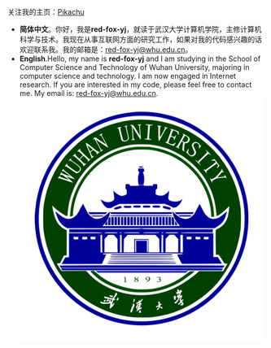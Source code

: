 关注我的主页：[Pikachu](http://mjvvv.cn)

- **简体中文**。你好，我是**red-fox-yj**，就读于武汉大学计算机学院，主修计算机科学与技术。我现在从事互联网方面的研究工作，如果对我的代码感兴趣的话欢迎联系我。我的邮箱是：red-fox-yj@whu.edu.cn。
- **English**.Hello, my name is **red-fox-yj** and I am studying in the School of Computer Science and Technology of Wuhan University, majoring in computer science and technology. I am now engaged in Internet research. If you are interested in my code, please feel free to contact me. My email is: red-fox-yj@whu.edu.cn.
![1200px-WHULogo.svg](https://raw.githubusercontent.com/red-fox-yj/MarkDownPic/master/typora/20210403103508.png)
<!---
red-fox-yj/red-fox-yj is a ✨ special ✨ repository because its `README.md` (this file) appears on your GitHub profile.
You can click the Preview link to take a look at your changes.
--->
